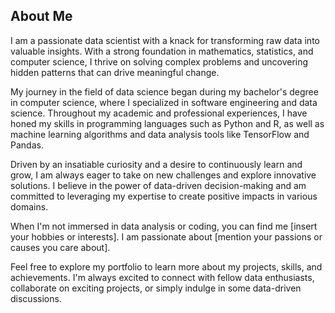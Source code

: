 
## About Me

I am a passionate data scientist with a knack for transforming raw data into valuable insights. With a strong foundation in mathematics, statistics, and computer science, I thrive on solving complex problems and uncovering hidden patterns that can drive meaningful change.

My journey in the field of data science began during my bachelor's degree in computer science, where I specialized in software engineering and data science. Throughout my academic and professional experiences, I have honed my skills in programming languages such as Python and R, as well as machine learning algorithms and data analysis tools like TensorFlow and Pandas.

Driven by an insatiable curiosity and a desire to continuously learn and grow, I am always eager to take on new challenges and explore innovative solutions. I believe in the power of data-driven decision-making and am committed to leveraging my expertise to create positive impacts in various domains.

When I'm not immersed in data analysis or coding, you can find me [insert your hobbies or interests]. I am passionate about [mention your passions or causes you care about].

Feel free to explore my portfolio to learn more about my projects, skills, and achievements. I'm always excited to connect with fellow data enthusiasts, collaborate on exciting projects, or simply indulge in some data-driven discussions.
